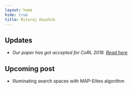 ```yaml
---
layout: home
hide: true
title: Rituraj Kaushik
---
```


## Updates

* *Our paper has got accepted for CoRL 2018. [Read here](https://arxiv.org/pdf/1806.09351.pdf)*

## Upcoming post

* Illuminating search spaces with MAP-Elites algorithm
